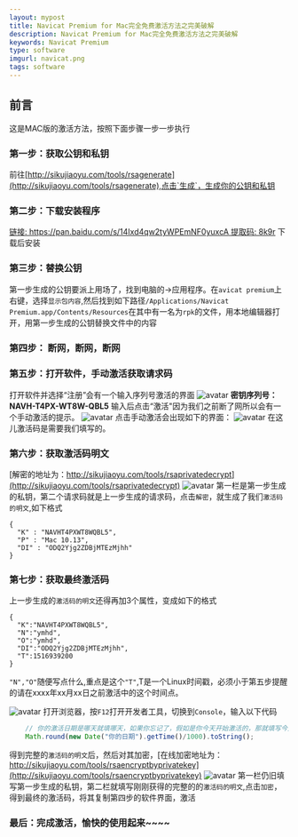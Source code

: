 ```yaml
---
layout: mypost
title: Navicat Premium for Mac完全免费激活方法之完美破解
description: Navicat Premium for Mac完全免费激活方法之完美破解
keywords: Navicat Premium
type: software
imgurl: navicat.png
tags: software
---
```


## 前言
这是MAC版的激活方法，按照下面步骤一步一步执行
### 第一步：获取公钥和私钥
前往[http://sikujiaoyu.com/tools/rsagenerate](http://sikujiaoyu.com/tools/rsagenerate),点击`生成`，生成你的公钥和私钥
### 第二步：下载安装程序
[链接: https://pan.baidu.com/s/14Ixd4qw2tyWPEmNF0yuxcA 提取码: 8k9r](https://pan.baidu.com/s/14Ixd4qw2tyWPEmNF0yuxcA)
下载后安装
### 第三步：替换公钥
第一步生成的公钥要派上用场了，找到电脑的->应用程序。在`avicat premium`上右键，选择`显示包内容`,然后找到如下路径`/Applications/Navicat Premium.app/Contents/Resources`在其中有一名为`rpk`的文件，用本地编辑器打开，用第一步生成的公钥替换文件中的内容
### 第四步： 断网，断网，断网
### 第五步：打开软件，手动激活获取请求码
打开软件并选择“注册”会有一个输入序列号激活的界面
![avatar](navicat-1.png)
**密钥序列号：NAVH-T4PX-WT8W-QBL5**
输入后点击“激活"因为我们之前断了网所以会有一个手动激活的提示。
![avatar](navicat-2.png)
点击手动激活会出现如下的界面：
![avatar](navicat-3.png)
在这儿激活码是需要我们填写的。
### 第六步：获取激活码明文
[解密的地址为：http://sikujiaoyu.com/tools/rsaprivatedecrypt](http://sikujiaoyu.com/tools/rsaprivatedecrypt)
![avatar](navicat-5.png)
第一栏是第一步生成的私钥，第二个请求码就是上一步生成的请求码，点击`解密`，就生成了我们`激活码的明文`,如下格式
```
{
  "K" : "NAVHT4PXWT8WQBL5",
  "P" : "Mac 10.13",
  "DI" : "ODQ2Yjg2ZDBjMTEzMjhh"
}
```
### 第七步：获取最终激活码
上一步生成的`激活码的明文`还得再加3个属性，变成如下的格式
```
{
  "K":"NAVHT4PXWT8WQBL5",
  "N":"ymhd", 
  "O":"ymhd", 
  "DI":"ODQ2Yjg2ZDBjMTEzMjhh", 
  "T":1516939200
}
```
`"N","O"`随便写点什么,重点是这个`"T"`,T是一个Linux时间戳，必须小于第五步提醒的请在xxxx年xx月xx日之前激活中的这个时间点。               
 
![avatar](navicat-4.jpg)
打开浏览器，按`F12`打开开发者工具，切换到`Console`，输入以下代码

```Javascript
    // 你的激活日期是哪天就填哪天，如果你忘记了，假如是你今天开始激活的，那就填写今天的日期
    Math.round(new Date("你的日期").getTime()/1000).toString();
```
得到完整的`激活码的明文`后，然后对其加密，[在线加密地址为：http://sikujiaoyu.com/tools/rsaencryptbyprivatekey](http://sikujiaoyu.com/tools/rsaencryptbyprivatekey)
![avatar](navicat-6.png)
第一栏仍旧填写第一步生成的私钥，第二栏就填写刚刚获得的完整的的`激活码的明文`,点击`加密`，得到最终的激活码，将其复制第四步的软件界面，激活

### 最后：完成激活，愉快的使用起来~~~~

